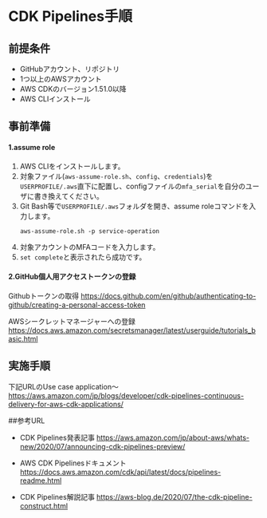 # CDK Pipelines手順

## 前提条件
- GitHubアカウント、リポジトリ
- 1つ以上のAWSアカウント
- AWS CDKのバージョン1.51.0以降
- AWS CLIインストール

## 事前準備

#### 1.assume role
1. AWS CLIをインストールします。
2. 対象ファイル(`aws-assume-role.sh`、`config`、`credentials`)を`USERPROFILE/.aws`直下に配置し、configファイルの`mfa_serial`を自分のユーザに書き換えてください。
3. Git Bash等で`USERPROFILE/.aws`フォルダを開き、assume roleコマンドを入力します。
    ```
    aws-assume-role.sh -p service-operation
    ```
4. 対象アカウントのMFAコードを入力します。
5. `set complete`と表示されたら成功です。

#### 2.GitHub個人用アクセストークンの登録
Githubトークンの取得
https://docs.github.com/en/github/authenticating-to-github/creating-a-personal-access-token

AWSシークレットマネージャーへの登録
https://docs.aws.amazon.com/secretsmanager/latest/userguide/tutorials_basic.html

## 実施手順
下記URLのUse case application～
https://aws.amazon.com/jp/blogs/developer/cdk-pipelines-continuous-delivery-for-aws-cdk-applications/

##参考URL
- CDK Pipelines発表記事
https://aws.amazon.com/jp/about-aws/whats-new/2020/07/announcing-cdk-pipelines-preview/

- AWS CDK Pipelinesドキュメント
https://docs.aws.amazon.com/cdk/api/latest/docs/pipelines-readme.html

- CDK Pipelines解説記事
https://aws-blog.de/2020/07/the-cdk-pipeline-construct.html